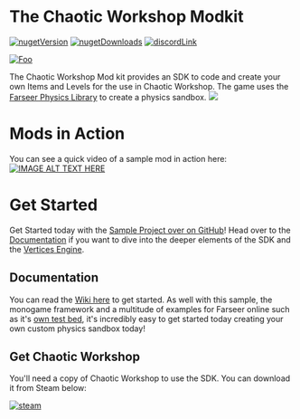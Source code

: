# The Chaotic Workshop Modkit
[![nugetVersion](https://img.shields.io/nuget/v/Virtex.ChaoticWorkshop.ModSDK.svg?logo=nuget)](https://www.nuget.org/packages/Virtex.ChaoticWorkshop.ModSDK)
[![nugetDownloads](https://img.shields.io/nuget/dt/Virtex.ChaoticWorkshop.ModSDK.svg)](https://www.nuget.org/packages/Virtex.ChaoticWorkshop.ModSDK)
[![discordLink](https://img.shields.io/discord/477648425492545559?logo=discord)](https://discord.gg/zQ5UkDtGqH)

[![Foo](https://raw.githubusercontent.com/VirtexEdgeDesign/chaoticworkshop-modkit/master/docs/img/icon/logo.png)](http://google.com.au/)

The Chaotic Workshop Mod kit provides an SDK to code and create your own Items and Levels for the use in Chaotic Workshop. The game uses the [Farseer Physics Library](https://archive.codeplex.com/?p=farseerphysics) to create a physics sandbox. 
<img src="https://i.imgur.com/ywVHBEC.png">


# Mods in Action
You can see a quick video of a sample mod in action here:
[![IMAGE ALT TEXT HERE](https://img.youtube.com/vi/81qW9oxg4NQ/0.jpg)](https://www.youtube.com/watch?v=81qW9oxg4NQ)

# Get Started
Get Started today with the [Sample Project over on GitHub](https://github.com/VirtexEdgeDesign/chaoticworkshop-modkit)! Head over to the [Documentation](https://rtroe.github.io/ChaoticWorkshop/index.html) if you want to dive into the deeper elements of the SDK and the [Vertices Engine](https://rtroe.github.io/VerticesEngine/index.html).

## Documentation
You can read the [Wiki here](https://rtroe.github.io/ChaoticWorkshop/index.html) to get started. As well with this sample, the monogame framework and a multitude of examples for Farseer online such as it's [own test bed](http://community.monogame.net/t/farseer-physics-engine-testbed-port-to-monogame-3-6/9113), it's incredibly easy to get started today creating your own custom physics sandbox today!

## Get Chaotic Workshop
You'll need a copy of Chaotic Workshop to use the SDK. You can download it from Steam below:

<a target="_blank" href="https://store.steampowered.com/app/895900" >![steam](https://i.imgur.com/s9VYzxv.png)</a>

